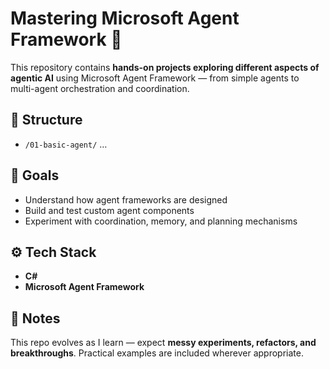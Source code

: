 # Mastering Microsoft Agent Framework 🚀

This repository contains **hands-on projects exploring different aspects of agentic AI** using Microsoft Agent Framework — from simple agents to multi-agent orchestration and coordination.

## 📂 Structure

- `/01-basic-agent/` …
  
## 🎯 Goals

- Understand how agent frameworks are designed  
- Build and test custom agent components  
- Experiment with coordination, memory, and planning mechanisms  

## ⚙️ Tech Stack

- **C#**  
- **Microsoft Agent Framework**  

## 📖 Notes

This repo evolves as I learn — expect **messy experiments, refactors, and breakthroughs**. Practical examples are included wherever appropriate.
